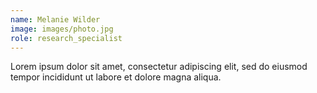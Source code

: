 ```yaml
---
name: Melanie Wilder
image: images/photo.jpg
role: research_specialist
---
```


Lorem ipsum dolor sit amet, consectetur adipiscing elit, sed do eiusmod tempor incididunt ut labore et dolore magna aliqua.
